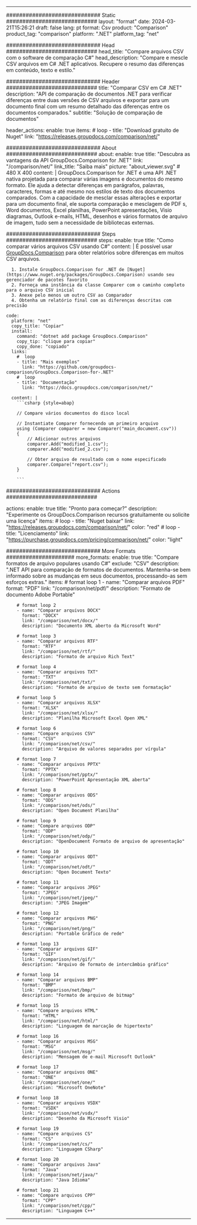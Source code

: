 
---
############################# Static ############################
layout: "format"
date:  2024-03-21T15:26:21
draft: false
lang: pt
format: Csv
product: "Comparison"
product_tag: "comparison"
platform: ".NET"
platform_tag: "net"

############################# Head ############################
head_title: "Compare arquivos CSV com o software de comparação C#"
head_description: "Compare e mescle CSV arquivos em C# .NET aplicativos. Recupere o resumo das diferenças em conteúdo, texto e estilo."

############################# Header ############################
title: "Comparar CSV em C# .NET" 
description: "API de comparação de documentos .NET para verificar diferenças entre duas versões de CSV arquivos e exportar para um documento final com um resumo detalhado das diferenças entre os documentos comparados."
subtitle: "Solução de comparação de documentos" 

header_actions:
  enable: true
  items:
    #  loop
    - title: "Download gratuito de Nuget"
      link: "https://releases.groupdocs.com/comparison/net/"
      
############################# About ############################
about:
    enable: true
    title: "Descubra as vantagens da API GroupDocs.Comparison for .NET"
    link: "/comparison/net/"
    link_title: "Saiba mais"
    picture: "about_viewer.svg" # 480 X 400
    content: |
       GroupDocs.Comparison for .NET é uma API .NET nativa projetada para comparar várias imagens e documentos do mesmo formato. Ele ajuda a detectar diferenças em parágrafos, palavras, caracteres, formas e até mesmo nos estilos de texto dos documentos comparados. Com a capacidade de mesclar essas alterações e exportar para um documento final, ele suporta comparação e mesclagem de PDF s, Word documentos, Excel planilhas, PowerPoint apresentações, Visio diagramas, Outlook e-mails, HTML, desenhos e vários formatos de arquivo de imagem, tudo sem a necessidade de bibliotecas externas.

############################# Steps ############################
steps:
    enable: true
    title: "Como comparar vários arquivos CSV usando C#"
    content: |
      É possível usar [GroupDocs.Comparison](https://products.groupdocs.com/comparison/net/) para obter relatórios sobre diferenças em muitos CSV arquivos.
      
      1. Instale GroupDocs.Comparison for .NET de [Nuget](https://www.nuget.org/packages/GroupDocs.Comparison) usando seu gerenciador de pacotes favorito
      2. Forneça uma instância da classe Comparer com o caminho completo para o arquivo CSV inicial
      3. Anexe pelo menos um outro CSV ao Comparador
      4. Obtenha um relatório final com as diferenças descritas com precisão
   
    code:
      platform: "net"
      copy_title: "Copiar"
      install:
        command: "dotnet add package GroupDocs.Comparison"
        copy_tip: "clique para copiar"
        copy_done: "copiado"
      links:
        #  loop
        - title: "Mais exemplos"
          link: "https://github.com/groupdocs-comparison/GroupDocs.Comparison-for-.NET"
        #  loop
        - title: "Documentação"
          link: "https://docs.groupdocs.com/comparison/net/"
          
      content: |
        ```csharp {style=abap}

        // Compare vários documentos do disco local

        // Instantiate Comparer fornecendo um primeiro arquivo
        using (Comparer comparer = new Comparer("main_document.csv"))
        {
            // Adicionar outros arquivos
        	comparer.Add("modified_1.csv");
            comparer.Add("modified_2.csv");

            // Obter arquivo de resultado com o nome especificado
            comparer.Compare("report.csv"); 
        }
        
        ```            

############################# Actions ############################

actions:
  enable: true
  title: "Pronto para começar?"
  description: "Experimente os GroupDocs.Comparison recursos gratuitamente ou solicite uma licença"
  items:
    #  loop
    - title: "Nuget baixar"
      link: "https://releases.groupdocs.com/comparison/net/"
      color: "red"
        #  loop
    - title: "Licenciamento"
      link: "https://purchase.groupdocs.com/pricing/comparison/net/"
      color: "light"


############################# More Formats #####################
more_formats:
    enable: true
    title: "Compare formatos de arquivo populares usando C#"
    exclude: "CSV"
    description: ".NET API para comparação de formatos de documentos. Mantenha-se bem informado sobre as mudanças em seus documentos, processando-as sem esforços extras."
    items: 
        # format loop 1
        - name: "Comparar arquivos PDF"
          format: "PDF"
          link: "/comparison/net/pdf/"
          description: "Formato de documento Adobe Portable"

        # format loop 2
        - name: "Comparar arquivos DOCX"
          format: "DOCX"
          link: "/comparison/net/docx/"
          description: "Documento XML aberto da Microsoft Word"

        # format loop 3
        - name: "Comparar arquivos RTF"
          format: "RTF"
          link: "/comparison/net/rtf/"
          description: "Formato de arquivo Rich Text"

        # format loop 4
        - name: "Comparar arquivos TXT"
          format: "TXT"
          link: "/comparison/net/txt/"
          description: "Formato de arquivo de texto sem formatação"

        # format loop 5
        - name: "Comparar arquivos XLSX"
          format: "XLSX"
          link: "/comparison/net/xlsx/"
          description: "Planilha Microsoft Excel Open XML"

        # format loop 6
        - name: "Compare arquivos CSV"
          format: "CSV"
          link: "/comparison/net/csv/"
          description: "Arquivo de valores separados por vírgula"

        # format loop 7
        - name: "Comparar arquivos PPTX"
          format: "PPTX"
          link: "/comparison/net/pptx/"
          description: "PowerPoint Apresentação XML aberta"

        # format loop 8
        - name: "Comparar arquivos ODS"
          format: "ODS"
          link: "/comparison/net/ods/"
          description: "Open Document Planilha"

        # format loop 9
        - name: "Compare arquivos ODP"
          format: "ODP"
          link: "/comparison/net/odp/"
          description: "OpenDocument Formato de arquivo de apresentação"

        # format loop 10
        - name: "Comparar arquivos ODT"
          format: "ODT"
          link: "/comparison/net/odt/"
          description: "Open Document Texto"

        # format loop 11
        - name: "Comparar arquivos JPEG"
          format: "JPEG"
          link: "/comparison/net/jpeg/"
          description: "JPEG Imagem"

        # format loop 12
        - name: "Comparar arquivos PNG"
          format: "PNG"
          link: "/comparison/net/png/"
          description: "Portable Gráfico de rede"

        # format loop 13
        - name: "Comparar arquivos GIF"
          format: "GIF"
          link: "/comparison/net/gif/"
          description: "Arquivo de formato de intercâmbio gráfico"

        # format loop 14
        - name: "Comparar arquivos BMP"
          format: "BMP"
          link: "/comparison/net/bmp/"
          description: "Formato de arquivo de bitmap"

        # format loop 15
        - name: "Compare arquivos HTML"
          format: "HTML"
          link: "/comparison/net/html/"
          description: "Linguagem de marcação de hipertexto"

        # format loop 16
        - name: "Comparar arquivos MSG"
          format: "MSG"
          link: "/comparison/net/msg/"
          description: "Mensagem de e-mail Microsoft Outlook"

        # format loop 17
        - name: "Comparar arquivos ONE"
          format: "ONE"
          link: "/comparison/net/one/"
          description: "Microsoft OneNote"

        # format loop 18
        - name: "Comparar arquivos VSDX"
          format: "VSDX"
          link: "/comparison/net/vsdx/"
          description: "Desenho da Microsoft Visio"

        # format loop 19
        - name: "Compare arquivos CS"
          format: "CS"
          link: "/comparison/net/cs/"
          description: "Linguagem CSharp"

        # format loop 20
        - name: "Comparar arquivos Java"
          format: "Java"
          link: "/comparison/net/java/"
          description: "Java Idioma"
          
        # format loop 21
        - name: "Compare arquivos CPP"
          format: "CPP"
          link: "/comparison/net/cpp/"
          description: "Linguagem C++"
---